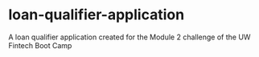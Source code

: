 # loan-qualifier-application
A loan qualifier application created for the Module 2 challenge of the UW Fintech Boot Camp
